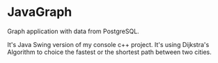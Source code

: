 # JavaGraph
Graph application with data from PostgreSQL.

It's Java Swing version of my console c++ project. It's using Dijkstra's Algorithm to choice the fastest or the shortest path between two cities.
